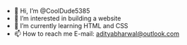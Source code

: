 - 👋 Hi, I’m @CoolDude5385
- 👀 I’m interested in building a website
- 🌱 I’m currently learning HTML and CSS
- 📫 How to reach me E-mail: adityabharwal@outlook.com

<!---
CoolDude5385/CoolDude5385 is a ✨ special ✨ repository because its `README.md` (this file) appears on your GitHub profile.
You can click the Preview link to take a look at your changes.
--->
